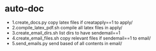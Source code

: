 # auto-doc
- 1.create_docs.py
copy latex files if creatapply==1 to apply/
- 2.compile_latex_pdf.sh
compile all latex files in apply/
- 3.create_email_dirs.sh
list dirs to have sendemail==1
- 4.create_email_files.sh
copy relevant files if sendemail==1 to email/
- 5.send_emails.py 
send based of all contents in email/
